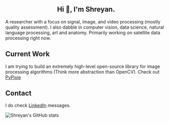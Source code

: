 <h2 align="center">Hi 👋, I'm Shreyan.</h1>

A researcher with a focus on signal, image, and video processing (mostly quality assessment). I also dabble in computer vision, data science, natural language processing, art and anatomy. 
Primarily working on satellite data processing right now. 

## Current Work
I am trying to build an extremely high-level open-source library for image processing algorithms (Think more abstraction than OpenCV). Check out [PyPixie](https://www.github.com/pneycho/pypixie)

## Contact
I do check [LinkedIn](https://www.linkedin.com/in/shreyansanyal/) messages.

![Shreyan's GitHub stats](https://github-readme-stats.vercel.app/api?username=pneycho&show_icons=true&theme=tokyonight)


